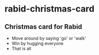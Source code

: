 rabid-christmas-card
====================

## Christmas card for Rabid

* Move around by saying 'go' or 'walk'
* Win by hugging everyone
* That is all